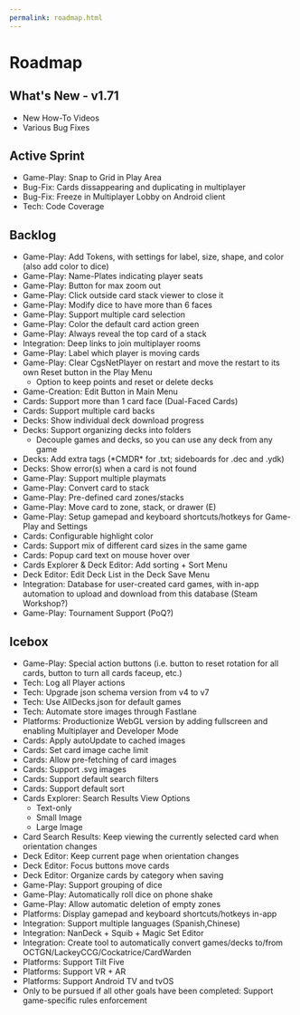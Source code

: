 ```yaml
---
permalink: roadmap.html
---
```


# Roadmap

## What's New - v1.71
- New How-To Videos
- Various Bug Fixes

## Active Sprint
- Game-Play: Snap to Grid in Play Area
- Bug-Fix: Cards dissappearing and duplicating in multiplayer
- Bug-Fix: Freeze in Multiplayer Lobby on Android client
- Tech: Code Coverage

## Backlog
- Game-Play: Add Tokens, with settings for label, size, shape, and color (also add color to dice)
- Game-Play: Name-Plates indicating player seats
- Game-Play: Button for max zoom out
- Game-Play: Click outside card stack viewer to close it
- Game-Play: Modify dice to have more than 6 faces
- Game-Play: Support multiple card selection
- Game-Play: Color the default card action green
- Game-Play: Always reveal the top card of a stack
- Integration: Deep links to join multiplayer rooms
- Game-Play: Label which player is moving cards
- Game-Play: Clear CgsNetPlayer on restart and move the restart to its own Reset button in the Play Menu
  - Option to keep points and reset or delete decks
- Game-Creation: Edit Button in Main Menu
- Cards: Support more than 1 card face (Dual-Faced Cards)
- Cards: Support multiple card backs
- Decks: Show individual deck download progress
- Decks: Support organizing decks into folders
  - Decouple games and decks, so you can use any deck from any game
- Decks: Add extra tags (\*CMDR\* for .txt; sideboards for .dec and .ydk) 
- Decks: Show error(s) when a card is not found
- Game-Play: Support multiple playmats
- Game-Play: Convert card to stack
- Game-Play: Pre-defined card zones/stacks
- Game-Play: Move card to zone, stack, or drawer (E)
- Game-Play: Setup gamepad and keyboard shortcuts/hotkeys for Game-Play and Settings
- Cards: Configurable highlight color
- Cards: Support mix of different card sizes in the same game
- Cards: Popup card text on mouse hover over
- Cards Explorer & Deck Editor: Add sorting + Sort Menu
- Deck Editor: Edit Deck List in the Deck Save Menu
- Integration: Database for user-created card games, with in-app automation to upload and download from this database (Steam Workshop?)
- Game-Play: Tournament Support (PoQ?)

## Icebox
- Game-Play: Special action buttons (i.e. button to reset rotation for all cards, button to turn all cards faceup, etc.)
- Tech: Log all Player actions
- Tech: Upgrade json schema version from v4 to v7
- Tech: Use AllDecks.json for default games
- Tech: Automate store images through Fastlane
- Platforms: Productionize WebGL version by adding fullscreen and enabling Multiplayer and Developer Mode
- Cards: Apply autoUpdate to cached images
- Cards: Set card image cache limit
- Cards: Allow pre-fetching of card images
- Cards: Support .svg images
- Cards: Support default search filters
- Cards: Support default sort
- Cards Explorer: Search Results View Options
  - Text-only
  - Small Image
  - Large Image
- Card Search Results: Keep viewing the currently selected card when orientation changes
- Deck Editor: Keep current page when orientation changes
- Deck Editor: Focus buttons move cards
- Deck Editor: Organize cards by category when saving
- Game-Play: Support grouping of dice
- Game-Play: Automatically roll dice on phone shake
- Game-Play: Allow automatic deletion of empty zones
- Platforms: Display gamepad and keyboard shortcuts/hotkeys in-app
- Integration: Support multiple languages (Spanish,Chinese)
- Integration: NanDeck + Squib + Magic Set Editor
- Integration: Create tool to automatically convert games/decks to/from OCTGN/LackeyCCG/Cockatrice/CardWarden
- Platforms: Support Tilt Five
- Platforms: Support VR + AR
- Platforms: Support Android TV and tvOS
- Only to be pursued if all other goals have been completed: Support game-specific rules enforcement
